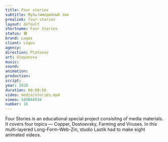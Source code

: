 ```yaml
---
title: Four stories
subtitle: Мультимедийный зин
prmalink: four-stories
layout: default
shortname: Four Stories
status: 🟢
brand: Logos
client: Logos
agency:
direction: Platonov
art: Stepanova
music:  
sound:
animation:  
production:  
script:
year: 2020
duration: 00:00:50
video: media/stories.mp4
vimeo: 580046934
number: 16
---
```


Four Stories is an educational special project consisitng of media materials. It covers four topics — Copper, Dostoevsky, Farming and Viruses. In this multi-layered Long-Form-Web-Zin, studio Lastik had to make eight animated videos.
